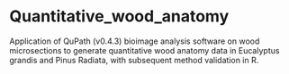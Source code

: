 # Quantitative_wood_anatomy
Application of QuPath (v0.4.3) bioimage analysis software on wood microsections to generate quantitative wood anatomy data in Eucalyptus grandis and Pinus Radiata, with subsequent method validation in R.
